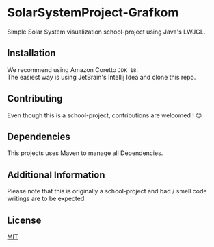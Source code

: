 # SolarSystemProject-Grafkom
Simple Solar System visualization school-project using Java's LWJGL.

## Installation
We recommend using Amazon Coretto `JDK 18`.  
The easiest way is using JetBrain's Intellij Idea and clone this repo.

## Contributing
Even though this is a school-project, contributions are welcomed ! 😊

## Dependencies
This projects uses Maven to manage all Dependencies.

## Additional Information
Please note that this is originally a school-project and bad / smell code writings are to be expected.  

## License
[MIT](LICENSE)
